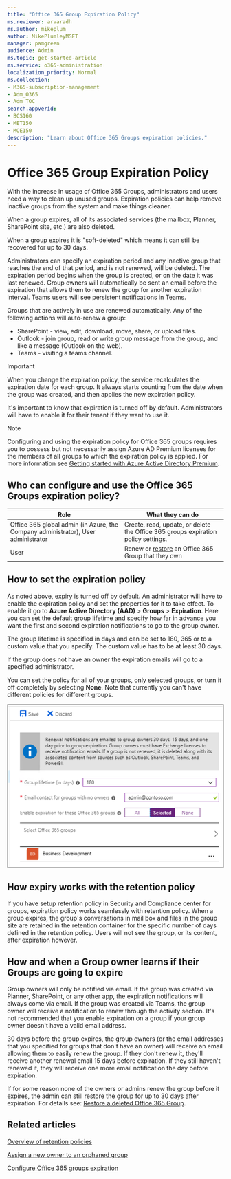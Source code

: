 ```yaml
---
title: "Office 365 Group Expiration Policy"
ms.reviewer: arvaradh
ms.author: mikeplum
author: MikePlumleyMSFT
manager: pamgreen
audience: Admin
ms.topic: get-started-article
ms.service: o365-administration
localization_priority: Normal
ms.collection: 
- M365-subscription-management 
- Adm_O365
- Adm_TOC
search.appverid:
- BCS160
- MET150
- MOE150
description: "Learn about Office 365 Groups expiration policies."
---
```


# Office 365 Group Expiration Policy

With the increase in usage of Office 365 Groups, administrators and users need a way to clean up unused groups. Expiration policies can help remove inactive groups from the system and make things cleaner.

When a group expires, all of its associated services (the mailbox, Planner, SharePoint site, etc.) are also deleted.

When a group expires it is "soft-deleted" which means it can still be recovered for up to 30 days.

Administrators can specify an expiration period and any inactive group that reaches the end of that period, and is not renewed, will be deleted. The expiration period begins when the group is created, or on the date it was last renewed. Group owners will automatically be sent an email before the expiration that allows them to renew the group for another expiration interval. Teams users will see persistent notifications in Teams.

Groups that are actively in use are renewed automatically. Any of the following actions will auto-renew a group:
- SharePoint - view, edit, download, move, share, or upload files.
- Outlook - join group, read or write group message from the group, and like a message (Outlook on the web).
- Teams - visiting a teams channel.

> [!IMPORTANT]
> When you change the expiration policy, the service recalculates the expiration date for each group. It always starts counting from the date when the group was created, and then applies the new expiration policy.

It's important to know that expiration is turned off by default. Administrators will have to enable it for their tenant if they want to use it.

> [!NOTE]
> Configuring and using the expiration policy for Office 365 groups requires you to possess but not necessarily assign Azure AD Premium licenses for the members of all groups to which the expiration policy is applied. For more information see [Getting started with Azure Active Directory Premium](https://docs.microsoft.com/azure/active-directory/active-directory-get-started-premium).

## Who can configure and use the Office 365 Groups expiration policy?

|Role|What they can do|
|---------|---------|
|Office 365 global admin (in Azure, the Company administrator), User administrator|Create, read, update, or delete the Office 365 groups expiration policy settings.|
|User|Renew or [restore](https://docs.microsoft.com/azure/active-directory/users-groups-roles/groups-restore-deleted) an Office 365 Group that they own|

## How to set the expiration policy

As noted above, expiry is turned off by default. An administrator will have to enable the expiration policy and set the properties for it to take effect. To enable it go to **Azure Active Directory (AAD)** > **Groups** > **Expiration**. Here you can set the default group lifetime and specify how far in advance you want the first and second expiration notifications to go to the group owner.

The group lifetime is specified in days and can be set to 180, 365 or to a custom value that you specify. The custom value has to be at least 30 days.

If the group does not have an owner the expiration emails will go to a specified administrator.

You can set the policy for all of your groups, only selected groups, or turn it off completely by selecting **None**. Note that currently you can't have different policies for different groups.

![Screenshot of Groups expiration settings in Azure Active Directory](../media/azure-groups-expiration-settings.png)

## How expiry works with the retention policy

If you have setup retention policy in Security and Compliance center for groups, expiration policy works seamlessly with retention policy. When a group expires, the group's conversations in mail box and files in the group site are retained in the retention container for the specific number of days defined in the retention policy. Users will not see the group, or its content, after expiration however.

## How and when a Group owner learns if their Groups are going to expire

Group owners will only be notified via email. If the group was created via Planner, SharePoint, or any other app, the expiration notifications will always come via email. If the group was created via Teams, the group owner will receive a notification to renew through the activity section. It's not recommended that you enable expiration on a group if your group owner doesn't have a valid email address.

30 days before the group expires, the group owners (or the email addresses that you specified for groups that don't have an owner) will receive an email allowing them to easily renew the group. If they don't renew it, they'll receive another renewal email 15 days before expiration. If they still haven't renewed it, they will receive one more email notification the day before expiration.

If for some reason none of the owners or admins renew the group before it expires, the admin can still restore the group for up to 30 days after expiration. For details see: [Restore a deleted Office 365 Group](https://support.office.com/article/restore-a-deleted-office-365-group-b7c66b59-657a-4e1a-8aa0-8163b1f4eb54).

## Related articles

[Overview of retention policies](https://support.office.com/article/5e377752-700d-4870-9b6d-12bfc12d2423)

[Assign a new owner to an orphaned group](https://support.office.com/article/86bb3db6-8857-45d1-95c8-f6d540e45732)

[Configure Office 365 groups expiration](https://docs.microsoft.com/azure/active-directory/active-directory-groups-lifecycle-azure-portal)
